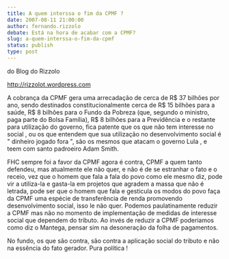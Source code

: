 ```yaml
---
title: A quem interssa o fim da CPMF ?
date: 2007-08-11 21:00:00
author: fernando.rizzolo
debate: Está na hora de acabar com a CPMF?
slug: a-quem-interssa-o-fim-da-cpmf
status: publish 
type: post
---
```


do Blog do Rizzolo  

http://rizzolot.wordpress.com  

A cobrança da CPMF gera uma arrecadação de cerca de R$ 37 bilhões por ano, sendo destinados constitucionalmente cerca de R$ 15 bilhões para a saúde, R$ 8 bilhões para o Fundo da Pobreza (que, segundo o ministro, paga parte do Bolsa Família), R$ 8 bilhões para a Previdência e o restante para utilização do governo, fica patente que os que não tem interesse no social , ou os que entendem que sua utilização no desenvolvimento social é " dinheiro jogado fora ", são os mesmos que atacam o governo Lula , e teem com santo padroeiro Adam Smith.  

FHC sempre foi a favor da CPMF agora é contra, CPMF a quem tanto defendeu, mas atualmente ele não quer, e não é de se estranhar o fato e o receio, vez que o homem que fala a fala do povo como ele mesmo diz, pode vir a utiliza-la e gasta-la em projetos que agradem a massa que não é letrada, pode ser que o homem que fala e gesticula os modos do povo faça da CPMF uma espécie de transferência de renda promovendo desenvolvimento social, isso le não quer. Podemos paulatinamente reduzir a CPMF mas não no momento de implementação de medidas de interesse social que dependem do tributo. Ao invés de reduzir a CPMF poderiamos como diz o Mantega, pensar sim na desoneração da folha de pagamentos.   

No fundo, os que são contra, são contra a aplicação social do tributo e não na essência do fato gerador. Pura política !
